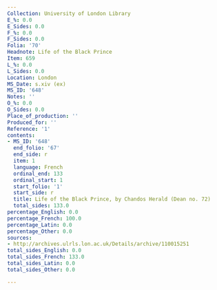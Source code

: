 ```yaml
---
Collection: University of London Library
E_%: 0.0
E_Sides: 0.0
F_%: 0.0
F_Sides: 0.0
Folia: '70'
Headnote: Life of the Black Prince
Item: 659
L_%: 0.0
L_Sides: 0.0
Location: London
MS_Date: s.xiv (ex)
MS_ID: '648'
Notes: ''
O_%: 0.0
O_Sides: 0.0
Place_of_production: ''
Produced_for: ''
Reference: '1'
contents:
- MS_ID: '648'
  end_folio: '67'
  end_side: r
  item: 1
  language: French
  ordinal_end: 133
  ordinal_start: 1
  start_folio: '1'
  start_side: r
  title: Life of the Black Prince, by Chandos Herald (Dean no. 72)
  total_sides: 133.0
percentage_English: 0.0
percentage_French: 100.0
percentage_Latin: 0.0
percentage_Other: 0.0
sources:
- http://archives.ulrls.lon.ac.uk/Details/archive/110015251
total_sides_English: 0.0
total_sides_French: 133.0
total_sides_Latin: 0.0
total_sides_Other: 0.0

---
```


